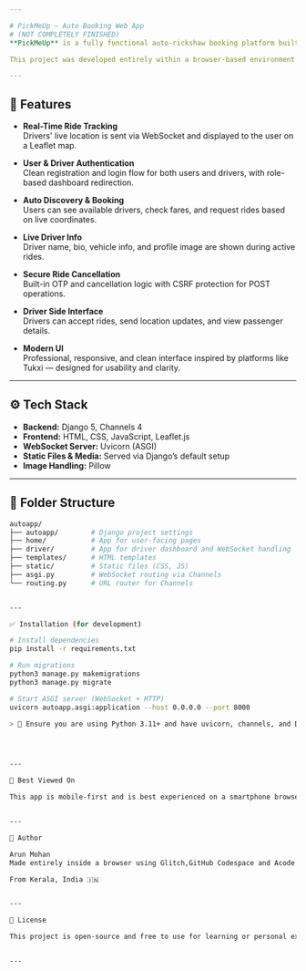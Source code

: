 ```yaml
---

# PickMeUp — Auto Booking Web App
# (NOT COMPLETELY FINISHED)
**PickMeUp** is a fully functional auto-rickshaw booking platform built using Django, Channels (for WebSocket real-time features), Leaflet.js (for maps), and a clean mobile-first UI.

This project was developed entirely within a browser-based environment (Glitch + GitHub Codespaces), without using a physical PC or external IDE. It is optimized for mobile screens and designed to provide a seamless experience for both users and drivers.

---
```


## 🚀 Features

- **Real-Time Ride Tracking**  
  Drivers' live location is sent via WebSocket and displayed to the user on a Leaflet map.

- **User & Driver Authentication**  
  Clean registration and login flow for both users and drivers, with role-based dashboard redirection.

- **Auto Discovery & Booking**  
  Users can see available drivers, check fares, and request rides based on live coordinates.

- **Live Driver Info**  
  Driver name, bio, vehicle info, and profile image are shown during active rides.

- **Secure Ride Cancellation**  
  Built-in OTP and cancellation logic with CSRF protection for POST operations.

- **Driver Side Interface**  
  Drivers can accept rides, send location updates, and view passenger details.

- **Modern UI**  
  Professional, responsive, and clean interface inspired by platforms like Tukxi — designed for usability and clarity.

---

## ⚙️ Tech Stack

- **Backend:** Django 5, Channels 4  
- **Frontend:** HTML, CSS, JavaScript, Leaflet.js  
- **WebSocket Server:** Uvicorn (ASGI)  
- **Static Files & Media:** Served via Django’s default setup  
- **Image Handling:** Pillow

---

## 📂 Folder Structure

```bash
autoapp/
├── autoapp/        # Django project settings
├── home/           # App for user-facing pages
├── driver/         # App for driver dashboard and WebSocket handling
├── templates/      # HTML templates
├── static/         # Static files (CSS, JS)
├── asgi.py         # WebSocket routing via Channels
└── routing.py      # URL router for Channels


---

✅ Installation (for development)

# Install dependencies
pip install -r requirements.txt

# Run migrations
python3 manage.py makemigrations
python3 manage.py migrate

# Start ASGI server (WebSocket + HTTP)
uvicorn autoapp.asgi:application --host 0.0.0.0 --port 8000

> 📝 Ensure you are using Python 3.11+ and have uvicorn, channels, and Django installed properly.




---

📱 Best Viewed On

This app is mobile-first and is best experienced on a smartphone browser. While it works on desktops, the layout, fonts, and interactions are tailored for mobile screens.


---

👤 Author

Arun Mohan
Made entirely inside a browser using Glitch,GitHub Codespace and Acode — without a PC in mobile phone.

From Kerala, India 🇮🇳


---

📜 License

This project is open-source and free to use for learning or personal experimentation. Attribution is appreciated.


---


